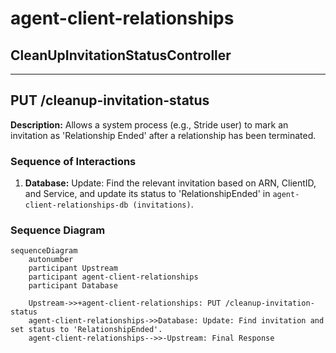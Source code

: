 # agent-client-relationships

## CleanUpInvitationStatusController

---

## PUT /cleanup-invitation-status

**Description:** Allows a system process (e.g., Stride user) to mark an invitation as 'Relationship Ended' after a relationship has been terminated.

### Sequence of Interactions

1. **Database:** Update: Find the relevant invitation based on ARN, ClientID, and Service, and update its status to 'RelationshipEnded' in `agent-client-relationships-db (invitations)`.

### Sequence Diagram

```mermaid
sequenceDiagram
    autonumber
    participant Upstream
    participant agent-client-relationships
    participant Database

    Upstream->>+agent-client-relationships: PUT /cleanup-invitation-status
    agent-client-relationships->>Database: Update: Find invitation and set status to 'RelationshipEnded'.
    agent-client-relationships-->>-Upstream: Final Response
```

